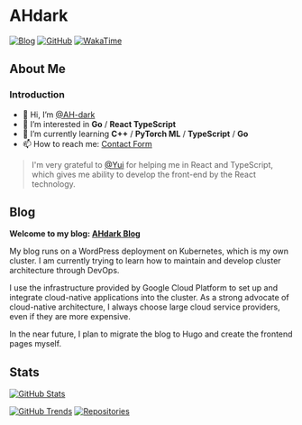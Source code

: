 # AHdark

[![Blog](https://img.shields.io/badge/Blog-ahdark.blog-%231D7EA7.svg?logo=wordpress&logoColor=white)](https://ahdark.blog)
[![GitHub](https://img.shields.io/badge/GitHub-AHdark-%2312100E.svg?logo=Github&logoColor=white)](https://github.com/AH-dark)
[![WakaTime](https://wakatime.com/badge/user/81977bc9-5534-44bf-89f9-d1a4cd76fc29.svg)](https://wakatime.com/@AHdark)

## About Me

### Introduction

- 👋 Hi, I’m [@AH-dark](https://ahdark.blog/about)
- 👀 I’m interested in **Go** / **React TypeScript**
- 🌱 I’m currently learning **C++** / **PyTorch ML** / **TypeScript** / **Go**
- 📫 How to reach me: [Contact Form](https://ahdark.blog/contact)

> I'm very grateful to [@Yui](https://github.com/topjohncian) for helping me in React and TypeScript, which gives me ability to develop the front-end by the React technology.

## Blog

**Welcome to my blog: [AHdark Blog](https://ahdark.blog)**

My blog runs on a WordPress deployment on Kubernetes, which is my own cluster. 
I am currently trying to learn how to maintain and develop cluster architecture through DevOps.

I use the infrastructure provided by Google Cloud Platform to set up and integrate cloud-native applications into the cluster. 
As a strong advocate of cloud-native architecture, I always choose large cloud service providers, even if they are more expensive.

In the near future, I plan to migrate the blog to Hugo and create the frontend pages myself.

## Stats

[![GitHub Stats](https://github-readme-stats.vercel.app/api?username=ah-dark&count_private=true&show_icons=true&line_height=20)](https://github.com/anuraghazra/github-readme-stats)

[![GitHub Trends](https://api.githubtrends.io/user/svg/AH-dark/langs?time_range=one_year&include_private=True&theme=classic)](https://api.githubtrends.io/user/svg/AH-dark/langs?time_range=one_year&include_private=True&theme=classic)
[![Repositories](https://api.githubtrends.io/user/svg/AH-dark/repos?time_range=one_year&include_private=True&theme=classic)](https://api.githubtrends.io/user/svg/AH-dark/repos?time_range=one_year&include_private=True&theme=classic)
